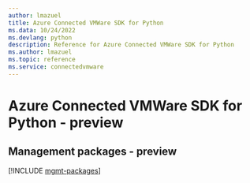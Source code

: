 ```yaml
---
author: lmazuel
title: Azure Connected VMWare SDK for Python
ms.data: 10/24/2022
ms.devlang: python
description: Reference for Azure Connected VMWare SDK for Python
ms.author: lmazuel
ms.topic: reference
ms.service: connectedvmware
---
```

# Azure Connected VMWare SDK for Python - preview

## Management packages - preview
[!INCLUDE [mgmt-packages](connected-vmware-mgmt-index.md)]